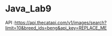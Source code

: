 # Java_Lab9

API :https://api.thecatapi.com/v1/images/search?limit=10&breed_ids=beng&api_key=REPLACE_ME
